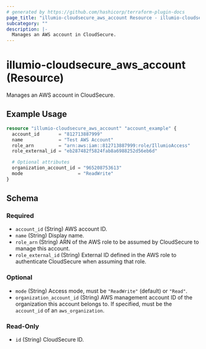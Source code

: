 ```yaml
---
# generated by https://github.com/hashicorp/terraform-plugin-docs
page_title: "illumio-cloudsecure_aws_account Resource - illumio-cloudsecure"
subcategory: ""
description: |-
  Manages an AWS account in CloudSecure.
---
```


# illumio-cloudsecure_aws_account (Resource)

Manages an AWS account in CloudSecure.

## Example Usage

```terraform
resource "illumio-cloudsecure_aws_account" "account_example" {
  account_id       = "812713887999"
  name             = "Test AWS Account"
  role_arn         = "arn:aws:iam::812713887999:role/IllumioAccess"
  role_external_id = "eb287482f5824fab8a6988252d56eb6d"

  # Optional attributes
  organization_account_id = "965208753613"
  mode                    = "ReadWrite"
}
```

<!-- schema generated by tfplugindocs -->
## Schema

### Required

- `account_id` (String) AWS account ID.
- `name` (String) Display name.
- `role_arn` (String) ARN of the AWS role to be assumed by CloudSecure to manage this account.
- `role_external_id` (String) External ID defined in the AWS role to authenticate CloudSecure when assuming that role.

### Optional

- `mode` (String) Access mode, must be `"ReadWrite"` (default) or `"Read"`.
- `organization_account_id` (String) AWS management account ID of the organization this account belongs to. If specified, must be the `account_id` of an `aws_organization`.

### Read-Only

- `id` (String) CloudSecure ID.
